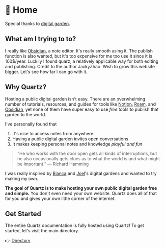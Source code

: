 # 🌱 Home

Special thanks to [digital garden](https://jzhao.xyz/posts/digital-gardening).

## What am I trying to to?
I really like [Obsidian](obsidian.md), a note editor. It's really smooth using it.
The publish function is also wanted, but it's too expensive for me too use it since it is 100$/year.
Luckily I found quarz, a relatively applicable way for both editing and publishing. Credit to the author JackyZhao.
Wish to grow this website bigger.
Let's see how far I can go with it.

## Why Quartz?
Hosting a public digital garden isn't easy. There are an overwhelming number of tutorials, resources, and guides for tools like [Notion](https://www.notion.so/), [Roam](https://roamresearch.com/), and [Obsidian](https://obsidian.md/), yet none of them have super easy to use *free* tools to publish that garden to the world.

I've personally found that 
1. It's nice to access notes from anywhere
2. Having a public digital garden invites open conversations
3. It makes keeping personal notes and knowledge *playful and fun*

> “He who works with the door open gets all kinds of interruptions, but he also occasionally gets clues as to what the world is and what might be important.” — Richard Hamming

I was really inspired by [Bianca](https://garden.bianca.digital/) and [Joel](https://joelhooks.com/digital-garden)'s digital gardens and wanted to try making my own.

**The goal of Quartz is to make hosting your own public digital garden free and simple.** You don't even need your own website. Quartz does all of that for you and gives your own little corner of the internet.

## Get Started
The entire Quartz documentation is fully hosted using Quartz! To get started, let's visit the main directory.

👉  [Directory](moc/directory.md)